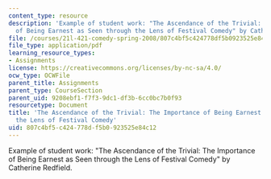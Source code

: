 ```yaml
---
content_type: resource
description: 'Example of student work: "The Ascendance of the Trivial: The Importance
  of Being Earnest as Seen through the Lens of Festival Comedy" by Catherine Redfield.'
file: /courses/21l-421-comedy-spring-2008/807c4bf5c424778df5b0923525e84c12_redfield_earnest.pdf
file_type: application/pdf
learning_resource_types:
- Assignments
license: https://creativecommons.org/licenses/by-nc-sa/4.0/
ocw_type: OCWFile
parent_title: Assignments
parent_type: CourseSection
parent_uid: 9208ebf1-f7f3-9dc1-df3b-6cc0bc7b0f93
resourcetype: Document
title: 'The Ascendance of the Trivial: The Importance of Being Earnest as Seen through
  the Lens of Festival Comedy'
uid: 807c4bf5-c424-778d-f5b0-923525e84c12
---
```

Example of student work: "The Ascendance of the Trivial: The Importance of Being Earnest as Seen through the Lens of Festival Comedy" by Catherine Redfield.